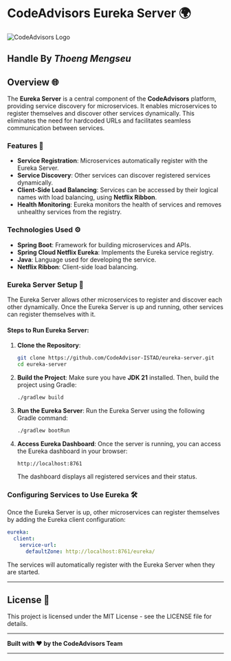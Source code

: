 # CodeAdvisors Eureka Server 🌍

![CodeAdvisors Logo](http://167.172.78.79:8090/api/v1/files/preview?fileName=b5d01918-2824-48d7-83e0-fb557ce6bd73_2024-12-21T18-28-24.856529397.jpg)

## Handle By ***Thoeng Mengseu***

## Overview 🌐

The **Eureka Server** is a central component of the **CodeAdvisors** platform, providing service discovery for microservices. It enables microservices to register themselves and discover other services dynamically. This eliminates the need for hardcoded URLs and facilitates seamless communication between services.

### Features 🌟

- **Service Registration**: Microservices automatically register with the Eureka Server.
- **Service Discovery**: Other services can discover registered services dynamically.
- **Client-Side Load Balancing**: Services can be accessed by their logical names with load balancing, using **Netflix Ribbon**.
- **Health Monitoring**: Eureka monitors the health of services and removes unhealthy services from the registry.

### Technologies Used ⚙️

- **Spring Boot**: Framework for building microservices and APIs.
- **Spring Cloud Netflix Eureka**: Implements the Eureka service registry.
- **Java**: Language used for developing the service.
- **Netflix Ribbon**: Client-side load balancing.

### Eureka Server Setup 🚀

The Eureka Server allows other microservices to register and discover each other dynamically. Once the Eureka Server is up and running, other services can register themselves with it.

#### Steps to Run Eureka Server:

1. **Clone the Repository**:
   ```bash
   git clone https://github.com/CodeAdvisor-ISTAD/eureka-server.git
   cd eureka-server
   ```

2. **Build the Project**:
   Make sure you have **JDK 21** installed. Then, build the project using Gradle:
   ```bash
   ./gradlew build
   ```

3. **Run the Eureka Server**:
   Run the Eureka Server using the following Gradle command:
   ```bash
   ./gradlew bootRun
   ```

4. **Access Eureka Dashboard**:
   Once the server is running, you can access the Eureka dashboard in your browser:
   ```url
   http://localhost:8761
   ```
   The dashboard displays all registered services and their status.

### Configuring Services to Use Eureka 🛠️

Once the Eureka Server is up, other microservices can register themselves by adding the Eureka client configuration:

```yaml
eureka:
  client:
    service-url:
      defaultZone: http://localhost:8761/eureka/
```

The services will automatically register with the Eureka Server when they are started.

---

## License 📜

This project is licensed under the MIT License - see the LICENSE file for details.

---

**Built with ❤️ by the CodeAdvisors Team**

---
